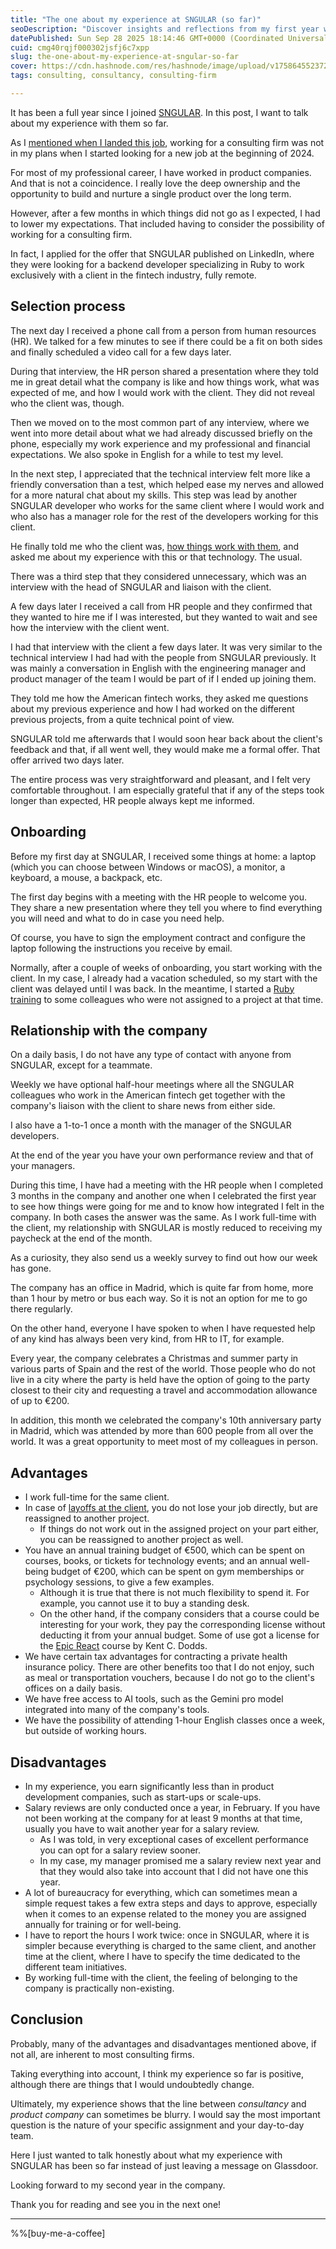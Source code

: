 ```yaml
---
title: "The one about my experience at SNGULAR (so far)"
seoDescription: "Discover insights and reflections from my first year working at SNGULAR"
datePublished: Sun Sep 28 2025 18:14:46 GMT+0000 (Coordinated Universal Time)
cuid: cmg40rqjf000302jsfj6c7xpp
slug: the-one-about-my-experience-at-sngular-so-far
cover: https://cdn.hashnode.com/res/hashnode/image/upload/v1758645523723/d6c60567-fdd2-41fe-a032-d31f5549dd35.png
tags: consulting, consultancy, consulting-firm

---
```


It has been a full year since I joined [SNGULAR](https://www.sngular.com/). In this post, I want to talk about my experience with them so far.

As I [mentioned when I landed this job](https://blog.davidmp.es/the-one-about-my-new-job), working for a consulting firm was not in my plans when I started looking for a new job at the beginning of 2024.

For most of my professional career, I have worked in product companies. And that is not a coincidence. I really love the deep ownership and the opportunity to build and nurture a single product over the long term.

However, after a few months in which things did not go as I expected, I had to lower my expectations. That included having to consider the possibility of working for a consulting firm.

In fact, I applied for the offer that SNGULAR published on LinkedIn, where they were looking for a backend developer specializing in Ruby to work exclusively with a client in the fintech industry, fully remote.

## Selection process

The next day I received a phone call from a person from human resources (HR). We talked for a few minutes to see if there could be a fit on both sides and finally scheduled a video call for a few days later.

During that interview, the HR person shared a presentation where they told me in great detail what the company is like and how things work, what was expected of me, and how I would work with the client. They did not reveal who the client was, though.

Then we moved on to the most common part of any interview, where we went into more detail about what we had already discussed briefly on the phone, especially my work experience and my professional and financial expectations. We also spoke in English for a while to test my level.

In the next step, I appreciated that the technical interview felt more like a friendly conversation than a test, which helped ease my nerves and allowed for a more natural chat about my skills. This step was lead by another SNGULAR developer who works for the same client where I would work and who also has a manager role for the rest of the developers working for this client.

He finally told me who the client was, [how things work with them](https://blog.davidmp.es/the-one-about-how-things-work-in-an-american-fintech), and asked me about my experience with this or that technology. The usual.

There was a third step that they considered unnecessary, which was an interview with the head of SNGULAR and liaison with the client.

A few days later I received a call from HR people and they confirmed that they wanted to hire me if I was interested, but they wanted to wait and see how the interview with the client went.

I had that interview with the client a few days later. It was very similar to the technical interview I had had with the people from SNGULAR previously. It was mainly a conversation in English with the engineering manager and product manager of the team I would be part of if I ended up joining them.

They told me how the American fintech works, they asked me questions about my previous experience and how I had worked on the different previous projects, from a quite technical point of view.

SNGULAR told me afterwards that I would soon hear back about the client's feedback and that, if all went well, they would make me a formal offer. That offer arrived two days later.

The entire process was very straightforward and pleasant, and I felt very comfortable throughout. I am especially grateful that if any of the steps took longer than expected, HR people always kept me informed.

## Onboarding

Before my first day at SNGULAR, I received some things at home: a laptop (which you can choose between Windows or macOS), a monitor, a keyboard, a mouse, a backpack, etc.

The first day begins with a meeting with the HR people to welcome you. They share a new presentation where they tell you where to find everything you will need and what to do in case you need help.

Of course, you have to sign the employment contract and configure the laptop following the instructions you receive by email.

Normally, after a couple of weeks of onboarding, you start working with the client. In my case, I already had a vacation scheduled, so my start with the client was delayed until I was back. In the meantime, I started a [Ruby training](https://blog.davidmp.es/the-one-about-learning-ruby) to some colleagues who were not assigned to a project at that time.

## Relationship with the company

On a daily basis, I do not have any type of contact with anyone from SNGULAR, except for a teammate.

Weekly we have optional half-hour meetings where all the SNGULAR colleagues who work in the American fintech get together with the company's liaison with the client to share news from either side.

I also have a 1-to-1 once a month with the manager of the SNGULAR developers.

At the end of the year you have your own performance review and that of your managers.

During this time, I have had a meeting with the HR people when I completed 3 months in the company and another one when I celebrated the first year to see how things were going for me and to know how integrated I felt in the company. In both cases the answer was the same. As I work full-time with the client, my relationship with SNGULAR is mostly reduced to receiving my paycheck at the end of the month.

As a curiosity, they also send us a weekly survey to find out how our week has gone.

The company has an office in Madrid, which is quite far from home, more than 1 hour by metro or bus each way. So it is not an option for me to go there regularly.

On the other hand, everyone I have spoken to when I have requested help of any kind has always been very kind, from HR to IT, for example.

Every year, the company celebrates a Christmas and summer party in various parts of Spain and the rest of the world. Those people who do not live in a city where the party is held have the option of going to the party closest to their city and requesting a travel and accommodation allowance of up to €200.

In addition, this month we celebrated the company's 10th anniversary party in Madrid, which was attended by more than 600 people from all over the world. It was a great opportunity to meet most of my colleagues in person.

## Advantages

* I work full-time for the same client.
* In case of [layoffs at the client](https://blog.davidmp.es/the-one-about-layoffs-in-an-american-fintech), you do not lose your job directly, but are reassigned to another project.
  * If things do not work out in the assigned project on your part either, you can be reassigned to another project as well.
* You have an annual training budget of €500, which can be spent on courses, books, or tickets for technology events; and an annual well-being budget of €200, which can be spent on gym memberships or psychology sessions, to give a few examples.
    * Although it is true that there is not much flexibility to spend it. For example, you cannot use it to buy a standing desk.
    * On the other hand, if the company considers that a course could be interesting for your work, they pay the corresponding license without deducting it from your annual budget. Some of use got a license for the [Epic React](https://www.epicreact.dev/) course by Kent C. Dodds.
* We have certain tax advantages for contracting a private health insurance policy. There are other benefits too that I do not enjoy, such as meal or transportation vouchers, because I do not go to the client's offices on a daily basis.
* We have free access to AI tools, such as the Gemini pro model integrated into many of the company's tools.
* We have the possibility of attending 1-hour English classes once a week, but outside of working hours.

## Disadvantages

* In my experience, you earn significantly less than in product development companies, such as start-ups or scale-ups.
* Salary reviews are only conducted once a year, in February. If you have not been working at the company for at least 9 months at that time, usually you have to wait another year for a salary review.
    * As I was told, in very exceptional cases of excellent performance you can opt for a salary review sooner.
    * In my case, my manager promised me a salary review next year and that they would also take into account that I did not have one this year.
* A lot of bureaucracy for everything, which can sometimes mean a simple request takes a few extra steps and days to approve, especially when it comes to an expense related to the money you are assigned annually for training or for well-being.
* I have to report the hours I work twice: once in SNGULAR, where it is simpler because everything is charged to the same client, and another time at the client, where I have to specify the time dedicated to the different team initiatives.
* By working full-time with the client, the feeling of belonging to the company is practically non-existing.

## Conclusion

Probably, many of the advantages and disadvantages mentioned above, if not all, are inherent to most consulting firms.

Taking everything into account, I think my experience so far is positive, although there are things that I would undoubtedly change.

Ultimately, my experience shows that the line between *consultancy* and *product company* can sometimes be blurry. I would say the most important question is the nature of your specific assignment and your day-to-day team.

Here I just wanted to talk honestly about what my experience with SNGULAR has been so far instead of just leaving a message on Glassdoor.

Looking forward to my second year in the company.

Thank you for reading and see you in the next one!

---

%%[buy-me-a-coffee]
